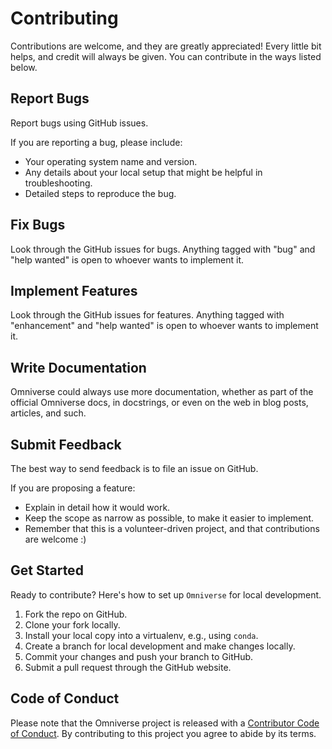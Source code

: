 # Contributing

Contributions are welcome, and they are greatly appreciated! Every little bit
helps, and credit will always be given. You can contribute in the ways listed
below.

## Report Bugs

Report bugs using GitHub issues.

If you are reporting a bug, please include:

- Your operating system name and version.
- Any details about your local setup that might be helpful in troubleshooting.
- Detailed steps to reproduce the bug.

## Fix Bugs

Look through the GitHub issues for bugs. Anything tagged with "bug" and "help
wanted" is open to whoever wants to implement it.

## Implement Features

Look through the GitHub issues for features. Anything tagged with "enhancement"
and "help wanted" is open to whoever wants to implement it.

## Write Documentation

Omniverse could always use more documentation, whether as part of the official
Omniverse docs, in docstrings, or even on the web in blog posts, articles, and
such.

## Submit Feedback

The best way to send feedback is to file an issue on GitHub.

If you are proposing a feature:

- Explain in detail how it would work.
- Keep the scope as narrow as possible, to make it easier to implement.
- Remember that this is a volunteer-driven project, and that contributions are
    welcome :)

## Get Started

Ready to contribute? Here's how to set up `Omniverse` for local development.

1. Fork the repo on GitHub.
2. Clone your fork locally.
3. Install your local copy into a virtualenv, e.g., using `conda`.
4. Create a branch for local development and make changes locally.
5. Commit your changes and push your branch to GitHub.
6. Submit a pull request through the GitHub website.

## Code of Conduct

Please note that the Omniverse project is released with a
[Contributor Code of Conduct](CONDUCT.md). By contributing to this project you
agree to abide by its terms.
